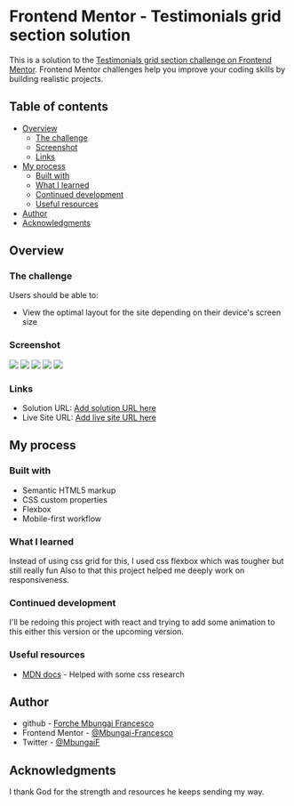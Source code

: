 # Frontend Mentor - Testimonials grid section solution

This is a solution to the [Testimonials grid section challenge on Frontend Mentor](https://www.frontendmentor.io/challenges/testimonials-grid-section-Nnw6J7Un7). Frontend Mentor challenges help you improve your coding skills by building realistic projects. 

## Table of contents

- [Overview](#overview)
  - [The challenge](#the-challenge)
  - [Screenshot](#screenshot)
  - [Links](#links)
- [My process](#my-process)
  - [Built with](#built-with)
  - [What I learned](#what-i-learned)
  - [Continued development](#continued-development)
  - [Useful resources](#useful-resources)
- [Author](#author)
- [Acknowledgments](#acknowledgments)


## Overview

### The challenge

Users should be able to:

- View the optimal layout for the site depending on their device's screen size

### Screenshot

![](./Screenshots/Screenshot%202024-02-17%20132711.png)
![](./Screenshots/Screenshot%202024-02-17%20132839.png)
![](./Screenshots/Screenshot%202024-02-17%20132910.png)
![](./Screenshots/Screenshot%202024-02-17%20132954.png)
![](./Screenshots/Screenshot%202024-02-17%20133013.png)

### Links

- Solution URL: [Add solution URL here](https://www.frontendmentor.io/solutions/css-flexbox-LGQvbpp7Xw)
- Live Site URL: [Add live site URL here](https://mbungai-francesco.github.io/Testimonial-Section/)

## My process

### Built with

- Semantic HTML5 markup
- CSS custom properties
- Flexbox
- Mobile-first workflow


### What I learned

Instead of using css grid for this, I used css flexbox which was tougher but still really fun
Also to that this project helped me deeply work on responsiveness.


### Continued development

I'll be redoing this project with react and trying to add some animation to this either this version or the upcoming version.
### Useful resources

- [MDN docs](https://developer.mozilla.org/en-US/) - Helped with some css research

## Author

- github - [Forche Mbungai Francesco](https://github.com/Mbungai-Francesco)
- Frontend Mentor - [@Mbungai-Francesco](https://www.frontendmentor.io/profile/Mbungai-Francesco)
- Twitter - [@MbungaiF](https://twitter.com/MbungaiF)


## Acknowledgments

I thank God for the strength and resources he keeps sending my way.